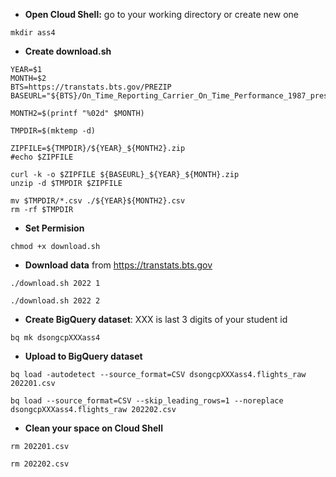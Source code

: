 - **Open Cloud Shell:** go to your working directory or create new one 


```
mkdir ass4
```

- **Create download.sh**  

```
YEAR=$1
MONTH=$2
BTS=https://transtats.bts.gov/PREZIP
BASEURL="${BTS}/On_Time_Reporting_Carrier_On_Time_Performance_1987_present"

MONTH2=$(printf "%02d" $MONTH)

TMPDIR=$(mktemp -d)

ZIPFILE=${TMPDIR}/${YEAR}_${MONTH2}.zip
#echo $ZIPFILE

curl -k -o $ZIPFILE ${BASEURL}_${YEAR}_${MONTH}.zip
unzip -d $TMPDIR $ZIPFILE

mv $TMPDIR/*.csv ./${YEAR}${MONTH2}.csv
rm -rf $TMPDIR
```

- **Set Permision** 
```
chmod +x download.sh
```

- **Download data** from https://transtats.bts.gov

```
./download.sh 2022 1
```
```
./download.sh 2022 2
```



- **Create BigQuery dataset**: XXX is last 3 digits of your student id

```
bq mk dsongcpXXXass4
```

- **Upload to BigQuery dataset** 
```
bq load -autodetect --source_format=CSV dsongcpXXXass4.flights_raw 202201.csv
```
```
bq load --source_format=CSV --skip_leading_rows=1 --noreplace dsongcpXXXass4.flights_raw 202202.csv
```

- **Clean your space on Cloud Shell**
```
rm 202201.csv
```
```
rm 202202.csv
```

